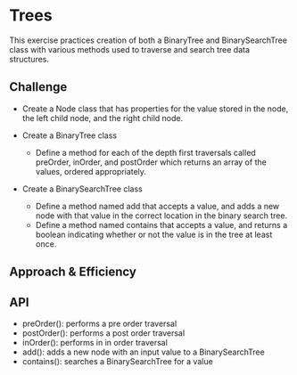 # Trees
This exercise practices creation of both a BinaryTree and BinarySearchTree class with various methods used to traverse and search tree data structures.

## Challenge
- Create a Node class that has properties for the value stored in the node, the left child node, and the right child node.

- Create a BinaryTree class
    - Define a method for each of the depth first traversals called preOrder, inOrder, and postOrder which returns an array of the values, ordered appropriately.

- Create a BinarySearchTree class
    - Define a method named add that accepts a value, and adds a new node with that value in the correct location in the binary search tree.
    - Define a method named contains that accepts a value, and returns a boolean indicating whether or not the value is in the tree at least once.
## Approach & Efficiency
<!-- What approach did you take? Why? What is the Big O space/time for this approach? -->

## API
- preOrder(): performs a pre order traversal
- postOrder(): performs a post order traversal
- inOrder(): performs in in order traversal
- add(): adds a new node with an input value to a BinarySearchTree
- contains(): searches a BinarySearchTree for a value